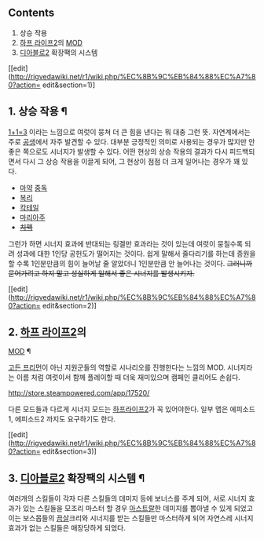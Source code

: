 ## Contents

    

1. 상승 작용 
2. [하프 라이프2](%ED%95%98%ED%94%84%20%EB%9D%BC%EC%9D%B4%ED%94%842.md)의 [MOD](MOD.md)
3. [디아블로2](%EB%94%94%EC%95%84%EB%B8%94%EB%A1%9C2.md) 확장팩의 시스템 

[[edit](http://rigvedawiki.net/r1/wiki.php/%EC%8B%9C%EB%84%88%EC%A7%80?action=
edit&section=1)]

## 1. 상승 작용 ¶

[1+1=3](%ED%95%98%EB%82%98%20%EB%8D%94%ED%95%98%EA%B8%B0%20%ED%95%98%EB%82%98%EB%8A%94%20%EC%85%8B.md) 이라는 느낌으로 여럿이 뭉쳐 더 큰 힘을 낸다는 뭐 대충 그런 뜻. 자연계에서는 주로
[공생](%EA%B3%B5%EC%83%9D.md)에서 자주 발견할 수 있다. 대부분 긍정적인 의미로 사용되는 경우가 많지만 안 좋은
쪽으로도 시너지가 발생할 수 있다. 어떤 현상의 상승 작용의 결과가 다시 피드백되면서 다시 그 상승 작용을 이끌게 되어, 그 현상이 점점 더
크게 일어나는 경우가 꽤 있다.

  

  * [마약](%EB%A7%88%EC%95%BD.md) [중독](%EC%A4%91%EB%8F%85.md)
  * [복리](%EB%B3%B5%EB%A6%AC.md)
  * [칵테일](%EC%B9%B5%ED%85%8C%EC%9D%BC.md)
  * [마리아주](%EB%A7%88%EB%A6%AC%EC%95%84%EC%A3%BC.md)
  * <del>[치맥](%EC%B9%98%EB%A7%A5.md)</del>  
  
그런가 하면 시너지 효과에 반대되는 링겔만 효과라는 것이 있는데 여럿이 뭉칠수록 되려 성과에 대한 1인당 공헌도가 떨어지는 것이다. 쉽게
말해서 줄다리기를 하는데 증원을 할 수록 1인분만큼의 힘이 늘어날 줄 알았더니 1인분만큼 안 늘어나는 것이다. <del>그러니까 묻어가려고
하지 말고 성실하게 일해서 좋은 시너지를 발생시키자.</del>

[[edit](http://rigvedawiki.net/r1/wiki.php/%EC%8B%9C%EB%84%88%EC%A7%80?action=
edit&section=2)]

## 2. [하프 라이프2](%ED%95%98%ED%94%84%20%EB%9D%BC%EC%9D%B4%ED%94%842.md)의
[MOD](MOD.md) ¶

[고든 프리먼](%EA%B3%A0%EB%93%A0%20%ED%94%84%EB%A6%AC%EB%A8%BC.md)이 아닌 지원군들의 역할로
시나리오를 진행한다는 느낌의 MOD. 시너지라는 이름 처럼 여럿이서 함께 플레이할 때 더욱 재미있으며 캠페인 클리어도 손쉽다.

  

<http://store.steampowered.com/app/17520/>

  

다른 모드들과 다르게 시너지 모드는 [하프라이프2](%ED%95%98%ED%94%84%20%EB%9D%BC%EC%9D%B4%ED%94%842.md)가 꼭 있어야한다. 일부 맵은
에피소드1, 에피소드2 까지도 요구하기도 한다.

  

[[edit](http://rigvedawiki.net/r1/wiki.php/%EC%8B%9C%EB%84%88%EC%A7%80?action=
edit&section=3)]

## 3. [디아블로2](%EB%94%94%EC%95%84%EB%B8%94%EB%A1%9C2.md) 확장팩의 시스템 ¶

여러개의 스킬들이 각자 다른 스킬들의 데미지 등에 보너스를 주게 되어, 서로 시너지 효과가 있는 스킬들을 모조리 마스터 할 경우
[아스트랄](%EC%95%84%EC%8A%A4%ED%8A%B8%EB%9E%84.md)한 데미지를 뽑아낼 수 있게 되었고 이는 보스몹들의
[끔살](%EB%81%94%EC%82%B4.md)크리와 시너지를 받는 스킬들만 마스터하게 되어 자연스레 시너지 효과가 없는 스킬들은
매장당하게 되었다.

